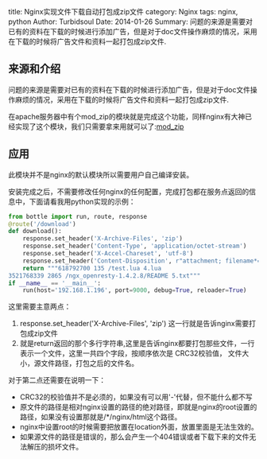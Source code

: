 title: Nginx实现文件下载自动打包成zip文件
category: Nginx
tags: nginx, python
Author: Turbidsoul
Date: 2014-01-26
Summary:  问题的来源是需要对已有的资料在下载的时候进行添加广告，但是对于doc文件操作麻烦的情况，采用在下载的时候将广告文件和资料一起打包成zip文件.

## 来源和介绍 ##

问题的来源是需要对已有的资料在下载的时候进行添加广告，但是对于doc文件操作麻烦的情况，采用在下载的时候将广告文件和资料一起打包成zip文件.

在apache服务器中有个mod_zip的模块就是完成这个功能，同样nginx有大神已经实现了这个模块，我们只需要拿来用就可以了:[mod_zip](https://github.com/evanmiller/mod_zip)

## 应用 ##

此模块并不是nginx的默认模块所以需要用户自己编译安装。

安装完成之后，不需要修改任何nginx的任何配置，完成打包都在服务点返回的信息中，下面请看我用python实现的示例：

```python
from bottle import run, route, response
@route('/download')
def download():
    response.set_header('X-Archive-Files', 'zip')
    response.set_header('Content-Type', 'application/octet-stream')
    response.set_header('X-Accel-Chareset', 'utf-8')
    response.set_header('Content-Disposition', r"attachment; filename*=test.zip")
    return """618792700 135 /test.lua 4.lua
3521768339 2865 /ngx_openresty-1.4.2.8/README 5.txt"""
if __name__ == '__main__':
    run(host='192.168.1.196', port=9000, debug=True, reloader=True)
```

这里需要主意两点：

1. response.set_header('X-Archive-Files', 'zip') 这一行就是告诉nginx需要打包成zip文件
2. 就是return返回的那个多行字符串,这里是告诉nginx都要打包那些文件，一行表示一个文件，这里一共四个字段，按顺序依次是 CRC32校验值， 文件大小，源文件路径，打包之后的文件名。

对于第二点还需要在说明一下：

* CRC32的校验值并不是必须的，如果没有可以用'-'代替，但不能什么都不写
* 原文件的路径是相对nginx设置的路径的绝对路径，即就是nginx的root设置的路径，如果没有设置那就是/*/nginx/html这个路径。
* nginx中设置root的时候需要把放置在location外面，放置里面是无法生效的。
* 如果源文件的路径是错误的，那么会产生一个404错误或者下载下来的文件无法解压的损坏文件。

